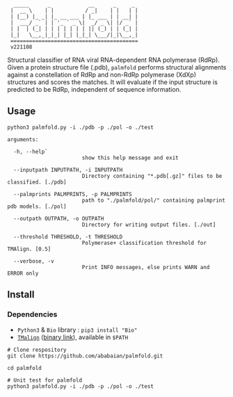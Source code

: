 ```
  _____      _            __      _     _ 
 |  __ \    | |          / _|    | |   | |
 | |__) |_ _| |_ __ ___ | |_ ___ | | __| |
 |  ___/ _` | | '_ ` _ \|  _/ _ \| |/ _` |
 | |  | (_| | | | | | | | || (_) | | (_| |
 |_|   \__,_|_|_| |_| |_|_| \___/|_|\__,_|
 =========================================
 v221108
```

Structural classifier of RNA viral RNA-dependent RNA polymerase (RdRp). Given a protein structure file (.pdb), `palmfold` performs structural alignments against a constellation of RdRp and non-RdRp polymerase (XdXp) structures and scores the matches. It will evaluate if the input structure is predicted to be RdRp, independent of sequence information.

## Usage

```
python3 palmfold.py -i ./pdb -p ./pol -o ./test

arguments:

  -h, --help`
  						show this help message and exit
  						
  --inputpath INPUTPATH, -i INPUTPATH
                        Directory containing "*.pdb[.gz]" files to be classified. [./pdb]

  --palmprints PALMPRINTS, -p PALMPRINTS
                        path to "./palmfold/pol/" containing palmprint pdb models. [./pol]

  --outpath OUTPATH, -o OUTPATH
                        Directory for writing output files. [./out]

  --threshold THRESHOLD, -t THRESHOLD
                        Polymerase+ classification threshold for TMAlign. [0.5]

  --verbose, -v
    					Print INFO messages, else prints WARN and ERROR only
```


## Install

### Dependencies

- `Python3` & `Bio` library : `pip3 install "Bio"`
- [`TMalign`](https://zhanggroup.org//TM-align/) ([binary link](https://zhanggroup.org//TM-align/TMalign.gz)), available in `$PATH`

```
# Clone respository
git clone https://github.com/ababaian/palmfold.git

cd palmfold

# Unit test for palmfold
python3 palmfold.py -i ./pdb -p ./pol -o ./test
```

